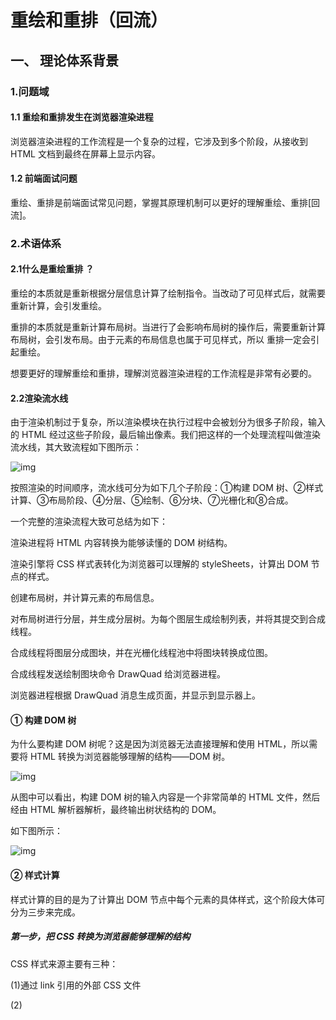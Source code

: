 # 重绘和重排（回流）

## 一、 理论体系背景  

### 1.问题域

#### 1.1 重绘和重排发生在浏览器渲染进程

浏览器渲染进程的工作流程是一个复杂的过程，它涉及到多个阶段，从接收到 HTML 文档到最终在屏幕上显示内容。

#### 1.2 前端面试问题

重绘、重排是前端面试常见问题，掌握其原理机制可以更好的理解重绘、重排[回流]。



### 2.术语体系 

#### 2.1什么是重绘重排 ？

重绘的本质就是重新根据分层信息计算了绘制指令。当改动了可见样式后，就需要重新计算，会引发重绘。

重排的本质就是重新计算布局树。当进行了会影响布局树的操作后，需要重新计算布局树，会引发布局。由于元素的布局信息也属于可见样式，所以 重排一定会引起重绘。

想要更好的理解重绘和重排，理解浏览器渲染进程的工作流程是非常有必要的。

#### 2.2渲染流水线

由于渲染机制过于复杂，所以渲染模块在执行过程中会被划分为很多子阶段，输入的 HTML 经过这些子阶段，最后输出像素。我们把这样的一个处理流程叫做渲染流水线，其大致流程如下图所示：

![img](https://static001.geekbang.org/resource/image/97/37/975fcbf7f83cc20d216f3d68a85d0f37.png?wh=1142*745)



按照渲染的时间顺序，流水线可分为如下几个子阶段：①构建 DOM 树、②样式计算、③布局阶段、④分层、⑤绘制、⑥分块、⑦光栅化和⑧合成。

一个完整的渲染流程大致可总结为如下：

渲染进程将 HTML 内容转换为能够读懂的 DOM 树结构。

渲染引擎将 CSS 样式表转化为浏览器可以理解的 styleSheets，计算出 DOM 节点的样式。

创建布局树，并计算元素的布局信息。

对布局树进行分层，并生成分层树。为每个图层生成绘制列表，并将其提交到合成线程。

合成线程将图层分成图块，并在光栅化线程池中将图块转换成位图。

合成线程发送绘制图块命令 DrawQuad 给浏览器进程。

浏览器进程根据 DrawQuad 消息生成页面，并显示到显示器上。



#### ① 构建 DOM 树

为什么要构建 DOM 树呢？这是因为浏览器无法直接理解和使用 HTML，所以需要将 HTML 转换为浏览器能够理解的结构——DOM 树。

![img](https://static001.geekbang.org/resource/image/12/79/125849ec56a3ea98d4b476c66c754f79.png?wh=1142*555)








从图中可以看出，构建 DOM 树的输入内容是一个非常简单的 HTML 文件，然后经由 HTML 解析器解析，最终输出树状结构的 DOM。

如下图所示：

![img](https://static001.geekbang.org/resource/image/47/73/47f57c3eee749dd838939bfe5dd64573.png?wh=1044*890)



#### ② 样式计算

样式计算的目的是为了计算出 DOM 节点中每个元素的具体样式，这个阶段大体可分为三步来完成。

##### 第一步，把 CSS 转换为浏览器能够理解的结构                                                                                                                                                                                                                                                                                                                                                                         

CSS 样式来源主要有三种：

(1)通过 link 引用的外部 CSS 文件

(2)<style>标记内的CSS

(3)元素的style属性内镶嵌的CSS

和 HTML 文件一样，浏览器也是无法直接理解这些纯文本的 CSS 样式，所以当渲染引擎接收到 CSS 文本时，会执行一个转换操作，将 CSS 文本转换为浏览器可以理解的结构——styleSheets。

##### 第二步，转换样式表中的属性值，使其标准化

现在我们已经把现有的 CSS 文本转化为浏览器可以理解的结构了，那么接下来就要对其进行属性值的标准化操作。



![img](https://static001.geekbang.org/resource/image/12/60/1252c6d3c1a51714606daa6bdad3a560.png?wh=1142*346)



##### 第三步，计算出 DOM 树中每个节点的具体样式

这就涉及到 CSS 的继承规则和层叠规则了。

CSS 继承就是每个 DOM 节点都包含有父节点的样式。                                                                                                                                          

CSS 层叠就是一个定义了如何合并来自多个源的属性值的算法。它在 CSS 处于核心地位，CSS 的全称“层叠样式表”正是强调了这一点。



**样式计算阶段的目的是为了计算出 DOM 节点中每个元素的具体样式，在计算过程中需要遵守 CSS 的继承和层叠两个规则。这个阶段最终输出的内容是每个 DOM 节点的样式，并被保存在 ComputedStyle 的结构内。**

#### <u>**③布局（Layout）**</u>

##### 创建布局树

主线程会遍历刚刚构建的 *DOM* 树，根据 *DOM* 节点的计算样式计算出一个布局树（*layout tree*）。

##### 布局计算

布局树上每个节点会有它在页面上的 *x，y* 坐标以及盒子大小的具体信息。



#### <u>**④分层（Layer）**</u>

因为页面中有很多复杂的效果，如一些复杂的 3D 变换、页面滚动，或者使用 z-indexing 做 z 轴排序等，为了更加方便地实现这些效果，渲染引擎还需要为特定的节点生成专用的图层，并生成一棵对应的图层树（LayerTree）。

浏览器的页面实际上被分成了很多图层，这些图层叠加后合成了最终的页面。

##### 第一点，拥有层叠上下文属性的元素会被提升为单独的一层

从图中可以看出，明确定位属性的元素、定义透明属性的元素等，都拥有层叠上下文属性。

![image-20241202212726834](C:\Users\22123\AppData\Roaming\Typora\typora-user-images\image-20241202212726834.png)





##### 第二点，需要剪裁（clip）的地方也会被创建为图层。

```
<style>
      div {
            width: 200px;
            height: 200px;
            overflow:auto;
            background: gray;
        } 
</style>
<body>
    <div >
        <p>所以元素有了层叠上下文的属性或者需要被剪裁，那么就会被提升成为单独一层，你可以参看下图：</p>
        <p>从上图我们可以看到，document层上有A和B层，而B层之上又有两个图层。这些图层组织在一起也是一颗树状结构。</p>
        <p>图层树是基于布局树来创建的，为了找出哪些元素需要在哪些层中，渲染引擎会遍历布局树来创建层树（Update LayerTree）。</p> 
    </div>
</body>
```

在这里我们把 div 的大小限定为 200 * 200 ，而 div 里面的文字内容比较多，文字所显示的区域肯定会超出 200 * 200 的面积，这时候就产生了剪裁，渲染引擎会把裁剪文字内容的一部分用于显示在 div 区域。



出现这种裁剪情况的时候，渲染引擎会为文字部分单独创建一个层，如果出现滚动条，滚动条也会被提升为单独的层。你可以参考下图：

![image-20241202203811053](C:\Users\22123\AppData\Roaming\Typora\typora-user-images\image-20241202203811053.png)



没有裁剪情况，即注释div 的 高宽

![image-20241202204031290](C:\Users\22123\AppData\Roaming\Typora\typora-user-images\image-20241202204031290.png)



#### ⑤图层绘制(Paint)**指令**

分层工作结束后，主线程会为每个层单独产生绘制指令集，用于描述这一层的内容该如何画出来。

![image-20241202171003281](C:\Users\22123\AppData\Roaming\Typora\typora-user-images\image-20241202171003281.png)

注意，这一步只是生成诸如上面代码的这种绘制指令集，还没有开始执行这些指令。

生成绘制指令集后，渲染主线程的工程就暂时告一段落，接下来主线程将每个图层的绘制信息提交给合成线程，剩余工作将由合成线程完成。



#### **⑥分块**

合成线程首先对每个图层进行分块，将其划分为更多的小区域

#### ⑦光栅化（Raster）

分块完成后，进入**光栅化**阶段。所谓光栅化，就是将每个块变成位图。

光栅化的操作，并不由合成线程来做，而是会由合成线程将块信息交给 *GPU* 进程，以极高的速度完成光栅化。

#### ⑧合成和显示

合成线程会通过 IPC 向浏览器进程提交一个渲染帧。这些合成帧都会被发送给 *GPU* 完成最终的屏幕成像。





### 3.重绘、重排原理机制

DOM 的变化影响到了预算的几何属性，比如宽高，浏览器重新计算元素的几何属性，其他元素的几何属性也会受到影响，浏览器需要重新构造渲染树，这个过程 称之为重排，浏览器将受到影响的部分重新绘制在屏幕上的过程称为重绘。

**重排一定导致重绘，重绘不一定导致重排**




#### 3.1 更新了元素的几何属性（重排）

参考下图：

![img](https://static001.geekbang.org/resource/image/b3/e5/b3ed565230fe4f5c1886304a8ff754e5.png?wh=1142*318)

从上图可以看出，如果通过 JavaScript 或者 CSS 修改元素的几何位置属性，例如改变元素的宽度、高度等，那么浏览器会触发重新布局，解析之后的一系列子阶段，这个过程就叫重排。无疑，重排需要更新完整的渲染流水线，所以开销也是最大的。



#### 3.2 更新元素的绘制属性（重绘）

接下来，再来看看重绘，比如通过 JavaScript 更改某些元素的背景颜色，渲染流水线会怎样调整呢？

参考下图：

![img](https://static001.geekbang.org/resource/image/3c/03/3c1b7310648cccbf6aa4a42ad0202b03.png?wh=1142*286)



从图中可以看出，如果修改了元素的背景颜色，那么布局阶段将不会被执行，因为并没有引起几何位置的变换，所以就直接进入了绘制阶段，然后执行之后的一系列子阶段，这个过程就叫重绘。相较于重排操作，重绘省去了布局和分层阶段，所以执行效率会比重排操作要高一些。

#### 3.3 直接合成阶段

那如果更改一个既不要布局也不要绘制的属性，会发生什么变化呢？

渲染引擎将跳过布局和绘制，只执行后续的合成操作，我们把这个过程叫做合成。具体流程参考下图：

![img](https://static001.geekbang.org/resource/image/02/2c/024bf6c83b8146d267f476555d953a2c.png?wh=1142*270)



在上图中，使用了 CSS 的 transform 来实现动画效果，这可以避开重排和重绘阶段，直接在非主线程上执行合成动画操作。这样的效率是最高的，因为是在非主线程上合成，并没有占用主线程的资源，另外也避开了布局和绘制两个子阶段，所以相对于重绘和重排，合成能大大提升绘制效率。





## 二、理论应用（减少重绘与重排，提高代码性能）

### 1.浏览器自身对重绘、重排的优化

浏览器会维护1个队列，把所有会引起重绘、重排的操作放入这个队列,等队列中的操作到了一定的数量或者到了一定的时间间隔，浏览器就会进行一个 批处理。
这样就会让多次的重排、重绘变成了一次重排、重绘。



但是当发生以下情况时队列中的重排的操作会被提前进行

1.获取浏览器样式style 

2.宏任务结束



### 2. 集中修改样式

这样可以尽可能利用浏览器的优化机制,一次重排重绘就完成渲染



### 3. 慎用offsetTop 等样式值的获取操作

尽量避免在遍历循环中,进行元素 offsetTop 等样式值的获取操作

```javascript
 <style>
        div{
            width: 200px;
            height: 200px;
            transition: 1s;
            background-color:pink;
        }
</style>

<body>
    <div>
    </div>
    <script>
        // 浏览器做了优化，对所有进行了重绘和重排的操作，进行一次批处理
        let div= document.querySelector('div')
        // 200* 280，为了保证计算值的获取准确性，这里一会提前刷新浏览器队
        console.log(div.offsetWidth)
        div.style.height ='400px'
        div.style.width='400px'
</script>
```

### 4. 利用 transform 实现动画变化效果

利用 transform 实现动画变化效果,去代替 left top 的变换 (轮播图等)transform变换，只是视觉效果！不会影响到其他盒子，只触发了自己的重绘。

```javascript
 const carouselTrack = document.querySelector('.carousel-track');
        const slides = document.querySelectorAll('.carousel-slide');
        const prevBtn = document.querySelector('.prev');
        const nextBtn = document.querySelector('.next');

        let currentIndex = 0;

        function setCarouselPosition(index) {
        if (index >= slides.length) {
            index = 0; // 循环播放
        } else if (index < 0) {
            index = slides.length - 1; // 循环播放
        }
        currentIndex = index;

        // 使用 transform: translateX 来移动幻灯片
        const moveDistance = -currentIndex * 100;
        carouselTrack.style.transform = `translateX(${moveDistance}%)`;
        }

        // 初始化轮播图位置
        setCarouselPosition(currentIndex);

        // 添加点击事件监听器
        prevBtn.addEventListener('click', () => setCarouselPosition(currentIndex - 1));
        nextBtn.addEventListener('click', () => setCarouselPosition(currentIndex + 1));



```

### 5. 使用文档碎片(DocumentFragment)

使用文档碎片(DocumentFragment)可以用于批量处理，创建元素

```javascript
        const container = document.querySelector('.container')
        const button = document.getElementById('b1')


        创建新的文档碎片
        const fragment = document.createDocumentFragment()

        // 批量创建并添加100个div元素到文档碎片
        for (let i = 0; i < 100; i++) {
            const div = document.createElement('div')
            div.textContent = 'Element ' + i
            fragment.appendChild(div)
        }

        console.log('执行了')

        // 将文档碎片中的所有元素一次性添加到容器中
        container.appendChild(fragment)
     

        
        // for (let i = 0; i < 100; i++) {
        //     const div = document.createElement('div');
        //     div.textContent = 'Element ' + i;
        //     container.appendChild(div);
        // }
```

### CSS中避免回流、重绘

1. 尽可能在DOM树的最末端改变class
2. 避免设置多层内联样式
3. 动画效果应用到position属性为absolute或fixed的元素上
5. 使用css3硬件加速，可以让transform、opacity、filters等动画效果不会引起回流重绘

### JS操作避免回流、重绘

避免使用JS一个样式修改完接着改下一个样式，最好一次性更改CSS样式，或者将样式列表定义为class的名称 避免频繁操作DOM，使用文档片段创建一个子树，然后再拷贝到文档中 避免循环读取offsetLeft等属性，在循环之前把它们存起来 对于复杂动画效果,使用绝对定位让其脱离文档流，否则会引起父元素及后续元素大量的回流。



## 三、在EC项目/Jetlinks上的应用

适用于大多数网页，但具体实现和性能优化可能会因浏览器本身的特点而有所不同。  



## 四、 总结与展望

理解“重绘和重排”是前端开发中非常重要的一环，其中涉及了多个步骤和技术，通过理解这其中的原理能够使我们在进行网页开发的时候更精准的缩短页面加载时间、更快速的查找网页问题、更有效的提升网页性能。
未来，新的浏览器标准和功能将进一步改进页面加载时间，需要进一步学习相关知识，提升网页开发能力。  





##  五、参考文献

1.tower 内部文档：浏览器渲染原理.pdf

2.tower 内部文档：从输入URL到页面加载的全过程.pdf   

3.外部文档：https://www.yuque.com/pengyiduo/yhk3yd/pivug5

4.外部文档：https://www.yuque.com/u12510107/yvcbnp/twgnni

5.外部文档：https://juejin.cn/post/6982531924023754783
